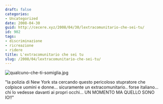 ```yaml
---
draft: false
categories:
- Uncategorized
date: 2008-04-30
guid: http://cecere.xyz/2008/04/30/lextracomunitario-che-sei-tu/
id: 902
tags:
- discriminazione
- ricreazione
- ridere
title: L'extracomunitario che sei tu
slug: /2008/04/lextracomunitario-che-sei-tu/
---
```


![qualcuno-che-ti-somiglia.jpg](http://cecere.xyz/wp-content/uploads/sites/3/2008/04/qualcuno-che-ti-somiglia.jpg)

"la polizia di New York sta cercando questo pericoloso stupratore che colpisce uomini e donne… sicuramente un extracomunitario.. forse italiano… chi lo vedesse davanti ai propri occhi… UN MOMENTO MA QUELLO SONO IO!!"
